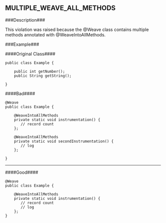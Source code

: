 ## MULTIPLE_WEAVE_ALL_METHODS ##

###Description###

This violation was raised because the @Weave class contains multiple methods annotated with @WeaveIntoAllMethods.

###Example###

####Original Class####
```
public class Example {

    public int getNumber();
    public String getString();

}
```


####Bad####
```
@Weave
public class Example {

    @WeaveIntoAllMethods
    private static void instrumentation() {
       // record count
    };

    @WeaveIntoAllMethods
    private static void secondInstrumentation() {
       // log
    };

}
```

----------

####Good####
```
@Weave
public class Example {

    @WeaveIntoAllMethods
    private static void instrumentation() {
       // record count
       // log
    };
}
```

